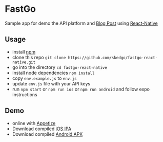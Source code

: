 # FastGo

Sample app for demo the API platform and [Blog Post](./blog/blog.md) using [React-Native](REACT_NATIVE.md)

## Usage

- install [npm](https://www.npmjs.com/get-npm)
- clone this repo `git clone https://github.com/skedgo/fastgo-react-native.git`
- go into the directory `cd fastgo-react-native`
- install node dependencies `npm install`
- copy `env.example.js` to `env.js`
- update `env.js` file with your API keys 
- run `npm start` or `npm run ios` or `npm run android` and follow expo instructions
 
## Demo

- online with [Appetize](https://appetize.io/app/tc2uejy91rb594qmw1zmm1kn48?device=iphone6s&scale=75&orientation=portrait&osVersion=9.3)
- Download compiled [iOS IPA](https://github.com/skedgo/fastgo-react-native/raw/master/compiled/FastGo.ipa)
- Download compiled [Android APK](https://github.com/skedgo/fastgo-react-native/raw/master/compiled/FastGo-app-debug.apk)